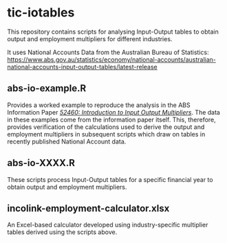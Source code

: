 # tic-iotables

This repository contains scripts for analysing Input-Output tables to obtain output and employment multipliers for different industries.

It uses National Accounts Data from the Australian Bureau of Statistics: <https://www.abs.gov.au/statistics/economy/national-accounts/australian-national-accounts-input-output-tables/latest-release>

## abs-io-example.R

Provides a worked example to reproduce the analysis in the ABS Information Paper [*52460: Introduction to Input Output Multipliers*](./52460%20-%20Information%20Paper%20-%20Introduction%20to%20Input%20Output%20Multipliers.pdf). The data in these examples come from the information paper itself. This, therefore, provides verification of the calculations used to derive the output and employment multipliers in subsequent scripts which draw on tables in recently published National Account data.

## abs-io-XXXX.R

These scripts process Input-Output tables for a specific financial year to obtain output and employment multipliers.

## incolink-employment-calculator.xlsx

An Excel-based calculator developed using industry-specific multiplier tables derived using the scripts above.
